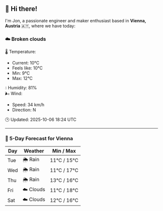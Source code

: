 ## 👋 Hi there!

I'm Jon, a passionate engineer and maker enthusiast based in **Vienna, Austria** 🇦🇹, where we have today:

### ☁️ Broken clouds 

🌡️ Temperature: 
* Current: 10°C
* Feels like: 10°C
* Min: 9°C 
* Max: 12°C  

💧 Humidity: 81%  
🌬️ Wind: 
* Speed: 34 km/h 
* Direction: N  

🕒 Updated: 2025-10-06 18:24 UTC

---

### 📅 5-Day Forecast for Vienna

| Day | Weather | Min / Max |
|-----|---------|------------|
| Tue | 🌦️ Rain | 11°C / 15°C |
| Wed | 🌦️ Rain | 11°C / 17°C |
| Thu | 🌦️ Rain | 13°C / 16°C |
| Fri | ☁️ Clouds | 11°C / 18°C |
| Sat | ☁️ Clouds | 12°C / 16°C |
